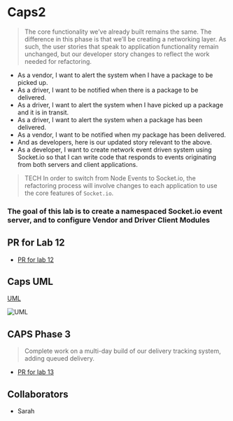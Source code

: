# Caps2

>The core functionality we’ve already built remains the same. The difference in this phase is that we’ll be creating a networking layer. As such, the user stories that speak to application functionality remain unchanged, but our developer story changes to reflect the work needed for refactoring.

- As a vendor, I want to alert the system when I have a package to be picked up.
- As a driver, I want to be notified when there is a package to be delivered.
- As a driver, I want to alert the system when I have picked up a package and it is in transit.
- As a driver, I want to alert the system when a package has been delivered.
- As a vendor, I want to be notified when my package has been delivered.
- And as developers, here is our updated story relevant to the above.
- As a developer, I want to create network event driven system using Socket.io so that I can write code that responds to events originating from both servers and client applications.

>TECH In order to switch from Node Events to Socket.io, the refactoring process will involve changes to each application to use the core features of `Socket.io`.

### The goal of this lab is to create a namespaced Socket.io event server, and to configure Vendor and Driver Client Modules

## PR for Lab 12

- [PR for lab 12](https://github.com/ArzuVon/Caps2/pull/1)

## Caps UML

[UML]((https://user-images.githubusercontent.com/107226923/187827527-cbe54cb0-fb67-4ecb-9a53-a9c9e6d977d9.png))

![UML](https://user-images.githubusercontent.com/107226923/187827527-cbe54cb0-fb67-4ecb-9a53-a9c9e6d977d9.png)

## CAPS Phase 3

 >Complete work on a multi-day build of our delivery tracking system, adding queued delivery.

- [PR for lab 13](https://github.com/ArzuVon/Caps2/pull/1)

## Collaborators

- Sarah
